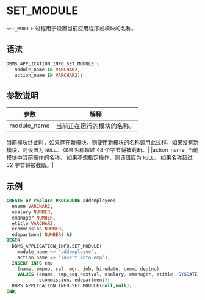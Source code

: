 # SET_MODULE

`SET_MODULE` 过程用于设置当前应用程序或模块的名称。

## 语法 

```sql
DBMS_APPLICATION_INFO.SET_MODULE ( 
   module_name IN VARCHAR2, 
   action_name IN VARCHAR2); 
```


## 参数说明 

|    参数    |                                 解释                               |
|------------|---------------------------------------------------------------------|
|module_name |  当前正在运行的模块的名称。
当前模块终止时，如果存在新模块，则使用新模块的名称调用此过程，如果没有新模块，则设置为 `NULL`。
如果名称超过 48 个字节将被截断。|
|action_name |当前模块中当前操作的名称。
如果不想指定操作，则该值应为 `NULL`。
如果名称超过 32 字节将被截断。|


## 示例 

```sql
CREATE or replace PROCEDURE addemployee( 
  ename VARCHAR2, 
  esalary NUMBER, 
  emanager NUMBER, 
  etitle VARCHAR2, 
  ecommission NUMBER, 
  edepartment NUMBER) AS 
BEGIN 
  DBMS_APPLICATION_INFO.SET_MODULE( 
    module_name => 'addemployee', 
    action_name => 'insert into emp'); 
  INSERT INTO emp 
    (name, empno, sal, mgr, job, hiredate, comm, deptno) 
    VALUES (ename, emp_seq.nextval, esalary, emanager, etitle, SYSDATE, 
            ecommission, edepartment); 
  DBMS_APPLICATION_INFO.SET_MODULE(null,null);   
END;
```


